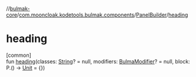 //[bulmak-core](../../../index.md)/[com.mooncloak.kodetools.bulmak.components](../index.md)/[PanelBuilder](index.md)/[heading](heading.md)

# heading

[common]\
fun [heading](heading.md)(classes: [String](https://kotlinlang.org/api/core/kotlin-stdlib/kotlin/-string/index.html)? = null, modifiers: [BulmaModifier](../../com.mooncloak.kodetools.bulmak.modifier/-bulma-modifier/index.md)? = null, block: P.() -&gt; [Unit](https://kotlinlang.org/api/core/kotlin-stdlib/kotlin/-unit/index.html) = {})
